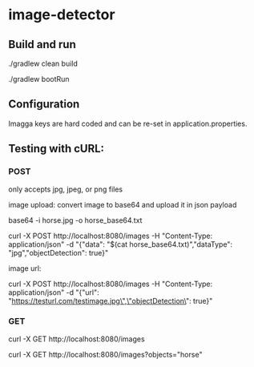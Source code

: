 # image-detector

## Build and run

./gradlew clean build

./gradlew bootRun

## Configuration

Imagga keys are hard coded and can be re-set in application.properties.

## Testing with cURL:

### POST

only accepts jpg, jpeg, or png files

image upload: convert image to base64 and upload it in json payload

base64 -i horse.jpg -o horse_base64.txt

curl -X POST http://localhost:8080/images -H "Content-Type: application/json" -d "{\"data\": \"$(cat horse_base64.txt)\",\"dataType\": \"jpg\",\"objectDetection\": true}"


image url:

curl -X POST http://localhost:8080/images -H "Content-Type: application/json" -d "{\"url\": \"https://testurl.com/testimage.jpg\",\"objectDetection\": true}"

### GET

curl -X GET http://localhost:8080/images

curl -X GET http://localhost:8080/images?objects="horse"


